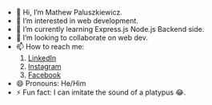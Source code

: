 - 👋 Hi, I’m Mathew Paluszkiewicz.
- 👀 I’m interested in web development.
- 🌱 I’m currently learning Express.js Node.js Backend side.
- 💞️ I’m looking to collaborate on web dev.
- 📫 How to reach me:
  1) [LinkedIn](https://www.linkedin.com/in/mateusz-paluszkiewicz-77a30b2ab/)
  2) [Instagram](https://www.instagram.com/paluch.7z/)
  3) [Facebook](https://www.facebook.com/mateusz.paluszkiewicz.96)
- 😄 Pronouns: He/Him
- ⚡ Fun fact: I can imitate the sound of a platypus 😂.

<!---
MatPaluch/MatPaluch is a ✨ special ✨ repository because its `README.md` (this file) appears on your GitHub profile.
You can click the Preview link to take a look at your changes.
--->
